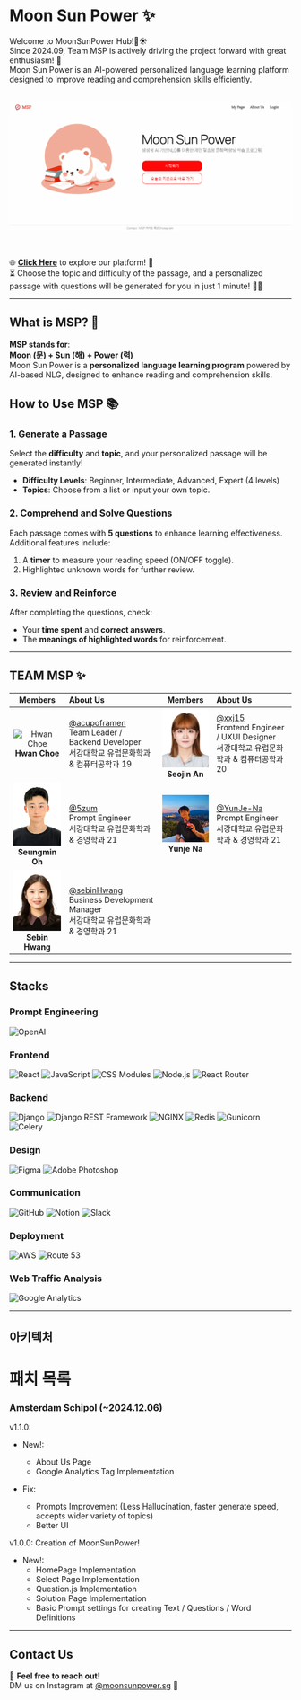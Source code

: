 # Moon Sun Power ✨

Welcome to MoonSunPower Hub!🌙☀️ <br/>
Since 2024.09, Team MSP is actively driving the project forward with great enthusiasm! 🚀<br/>
Moon Sun Power is an AI-powered personalized language learning platform designed to improve reading and comprehension skills efficiently.<br/>
<br/>

![Moon Sun Power Preview](frontend/src/assets/aboutMSP.gif)

<br/>
 
🌐 [**Click Here**](https://moonsunpower.com/) to explore our platform! 🚀 <br/>
⏳ Choose the topic and difficulty of the passage, and a personalized passage with questions will be generated for you in just 1 minute! 📝✨


---

## What is MSP?  🌟
**MSP stands for**:  
**Moon (문) + Sun (해) + Power (력)**  
Moon Sun Power is a **personalized language learning program** powered by AI-based NLG, designed to enhance reading and comprehension skills.  


## How to Use MSP 📚  

### 1. Generate a Passage  
Select the **difficulty** and **topic**, and your personalized passage will be generated instantly!  
- **Difficulty Levels**: Beginner, Intermediate, Advanced, Expert (4 levels)  
- **Topics**: Choose from a list or input your own topic.  


### 2. Comprehend and Solve Questions  
Each passage comes with **5 questions** to enhance learning effectiveness.  
Additional features include:  
1. A **timer** to measure your reading speed (ON/OFF toggle).  
2. Highlighted unknown words for further review.  


### 3. Review and Reinforce  
After completing the questions, check:  
- Your **time spent** and **correct answers**.  
- The **meanings of highlighted words** for reinforcement.  
---

## TEAM MSP ✨

| Members | About Us | Members | About Us |
|:------------:|:----------|:------------:|:----------|
| <img src="frontend/src/assets/hwan.jpg" alt="Hwan Choe" width="120"> <br/> **Hwan Choe** | [@acupoframen](https://github.com/acupoframen) <br/> Team Leader / Backend Developer <br/> 서강대학교 유럽문화학과 & 컴퓨터공학과 19 | <img src="frontend/src/assets/sj.jpg" alt="Seojin An" width="120"> <br/> **Seojin An** | [@xxj15](https://github.com/xxj15) <br/> Frontend Engineer / UXUI Designer <br/> 서강대학교 유럽문화학과 & 컴퓨터공학과 20 |
| <img src="frontend/src/assets/seungmin.png" alt="Seungmin Oh" width="120"> <br/> **Seungmin Oh** | [@5zum](https://github.com/5zum) <br/> Prompt Engineer <br/> 서강대학교 유럽문화학과 & 경영학과 21 | <img src="frontend/src/assets/yj.jpg" alt="Yunje Na" width="120"> <br/> **Yunje Na** | [@YunJe-Na](https://github.com/YunJe-Na) <br/> Prompt Engineer <br/> 서강대학교 유럽문화학과 & 경영학과 21 |
| <img src="frontend/src/assets/sebin.jpg" alt="Sebin Hwang" width="120"> <br/> **Sebin Hwang** | [@sebinHwang](https://github.com/sebinHwang) <br/> Business Development Manager <br/> 서강대학교 유럽문화학과 & 경영학과 21 | | |


---
## Stacks

### Prompt Engineering
![OpenAI](https://img.shields.io/badge/OpenAI-412991?style=for-the-badge&logo=openai&logoColor=white)


### Frontend
![React](https://img.shields.io/badge/React-61DAFB?style=for-the-badge&logo=react&logoColor=white)
![JavaScript](https://img.shields.io/badge/JavaScript-F7DF1E?style=for-the-badge&logo=javascript&logoColor=black)
![CSS Modules](https://img.shields.io/badge/CSS_Modules-000000?style=for-the-badge&logo=css3&logoColor=white)
![Node.js](https://img.shields.io/badge/Node.js-339933?style=for-the-badge&logo=node.js&logoColor=white)
![React Router](https://img.shields.io/badge/React_Router-CA4245?style=for-the-badge&logo=react-router&logoColor=white)


### Backend
![Django](https://img.shields.io/badge/Django-092E20?style=for-the-badge&logo=django&logoColor=white)
![Django REST Framework](https://img.shields.io/badge/DRF-092E20?style=for-the-badge&logo=django&logoColor=white)
![NGINX](https://img.shields.io/badge/NGINX-009639?style=for-the-badge&logo=nginx&logoColor=white)
![Redis](https://img.shields.io/badge/Redis-DC382D?style=for-the-badge&logo=redis&logoColor=white)
![Gunicorn](https://img.shields.io/badge/Gunicorn-499848?style=for-the-badge&logo=gunicorn&logoColor=white)
![Celery](https://img.shields.io/badge/Celery-37814A?style=for-the-badge&logo=celery&logoColor=white)

### Design
![Figma](https://img.shields.io/badge/Figma-F24E1E?style=for-the-badge&logo=figma&logoColor=white)
![Adobe Photoshop](https://img.shields.io/badge/Photoshop-31A8FF?style=for-the-badge&logo=adobe-photoshop&logoColor=white)

### Communication
![GitHub](https://img.shields.io/badge/GitHub-181717?style=for-the-badge&logo=github&logoColor=white)
![Notion](https://img.shields.io/badge/Notion-000000?style=for-the-badge&logo=notion&logoColor=white)
![Slack](https://img.shields.io/badge/Slack-4A154B?style=for-the-badge&logo=slack&logoColor=white)

### Deployment
![AWS](https://img.shields.io/badge/AWS-232F3E?style=for-the-badge&logo=amazon-aws&logoColor=white)
![Route 53](https://img.shields.io/badge/Route_53-232F3E?style=for-the-badge&logo=amazon-route53&logoColor=white)

### Web Traffic Analysis
![Google Analytics](https://img.shields.io/badge/Google_Analytics-E37400?style=for-the-badge&logo=google-analytics&logoColor=white)

---

## 아키텍처

# 패치 목록

### Amsterdam Schipol (~2024.12.06)
v1.1.0:
- New!:
    - About Us Page
    - Google Analytics Tag Implementation
    
- Fix: 
    - Prompts Improvement (Less Hallucination, faster generate speed, accepts wider variety of topics)
    - Better UI

v1.0.0: Creation of MoonSunPower!
- New!: 
    - HomePage Implementation
    - Select Page Implementation
    - Question.js Implementation
    - Solution Page Implementation
    - Basic Prompt settings for creating Text / Questions / Word Definitions

---
## Contact Us  
📩 **Feel free to reach out!**  
DM us on Instagram at [@moonsunpower.sg](https://www.instagram.com/moonsunpower.sg/) 🌟  

 





